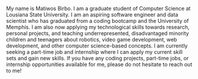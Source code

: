 My name is Matiwos Birbo. I am a graduate student of Computer Science at Lousiana State University. I am an aspiring software engineer and data scientist who has graduated from a coding bootcamp and the University of Memphis. I am also now applying my technological skills towards research, personal projects, and teaching underrepresented, disadvantaged minority children and teenagers about robotics, video game development, web development, and other computer science-based concepts. I am currently seeking a part-time job and internship where I can apply my current skill sets and gain new skills. If you have any coding projects, part-time jobs, or internship opportunities available for me, please do not hesitate to reach out to me!
<!---
Matiwosb/Matiwosb is a ✨ special ✨ repository because its `README.md` (this file) appears on your GitHub profile.
You can click the Preview link to take a look at your changes.
--->
